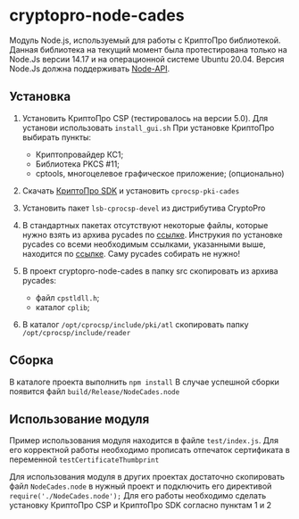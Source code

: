 # cryptopro-node-cades

Модуль Node.js, используемый для работы с КриптоПро библиотекой.
Данная библиотека на текущий момент была протестирована только на Node.Js версии 14.17 и на операционной системе Ubuntu 20.04. Версия Node.Js должна поддерживать [Node-API](https://nodejs.org/api/n-api.html#n_api_node_api). 

## Установка

1. Установить КриптоПро CSP (тестировалось на версии 5.0).
Для установи использовать `install_gui.sh`
При установке КриптоПро выбирать пункты:
    - Криптопровайдер КС1;
    - Библиотека PKCS #11;
    - cptools, многоцелевое графическое приложение; (опционально)

2. Скачать [КриптоПро SDK](https://cryptopro.ru/products/cades/downloads) и установить `cprocsp-pki-cades`
3. Установить пакет `lsb-cprocsp-devel` из дистрибутива CryptoPro
4. В стандартных пакетах отсутствуют некоторые файлы, которые нужно взять из архива pycades по [ссылке](https://cryptopro.ru/sites/default/files/products/cades/pycades/pycades.zip).
Инструкия по установке pycades со всеми необходимым ссылками, указанными выше, находится по [ссылке](https://docs.cryptopro.ru/cades/pycades/pycades-build).
Саму pycades собирать не нужно!
   
5. В проект cryptopro-node-cades в папку src скопировать из архива pycades:
    - файл `cpstldll.h`;
    - каталог `cplib`;
    
6. В каталог `/opt/cprocsp/include/pki/atl` скопировать папку `/opt/cprocsp/include/reader`  

## Сборка

В каталоге проекта выполнить `npm install`
В случае успешной сборки появится файл `build/Release/NodeCades.node`

## Использование модуля
Пример использования модуля находится в файле `test/index.js`.
Для его корректной работы необходимо прописать отпечаток сертификата в переменной `testCertificateThumbprint`

Для использования модуля в других проектах достаточно скопировать файл `NodeCades.node` в нужный проект и подключить его директивой `require('./NodeCades.node');`
Для его работы необходимо сделать установку КриптоПро CSP и КриптоПро SDK согласно пунктам 1 и 2

